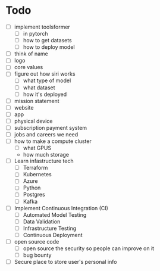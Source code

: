 # Todo

- [ ] implement toolsformer
    - [ ] in pytorch
    - [ ] how to get datasets
    - [ ] how to deploy model
- [ ] think of name
- [ ] logo
- [ ] core values
- [ ] figure out how siri works 
    - [ ] what type of model
    - [ ] what dataset
    - [ ] how it's deployed
- [ ] mission statement
- [ ] website
- [ ] app
- [ ] physical device
- [ ] subscription payment system
- [ ] jobs and careers we need
- [ ] how to make a compute cluster
    - [ ] what GPUS
    - how much storage
- [ ] Learn infastructure tech
    - [ ] Terraform 
    - [ ] Kubernetes 
    - [ ] Azure 
    - [ ] Python
    - [ ] Postgres 
    - [ ] Kafka
- [ ] Implement Continuous Integration (CI)
    - [ ] Automated Model Testing
    - [ ] Data Validation
    - [ ] Infrastructure Testing
    - [ ] Continuous Deployment

- [ ] open source code
    - [ ] open source the security so people can improve on it
    - [ ] bug bounty
- [ ] Secure place to store user's personal info